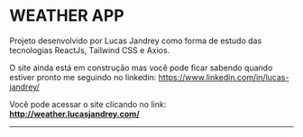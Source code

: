 # WEATHER APP

Projeto desenvolvido por Lucas Jandrey como forma de estudo das tecnologias ReactJs, Tailwind CSS e Axios.

O site ainda está em construção mas você pode ficar sabendo quando estiver pronto me seguindo no linkedin: https://www.linkedin.com/in/lucas-jandrey/

Você pode acessar o site clicando no link: <b>http://weather.lucasjandrey.com/</b>

<hr>
